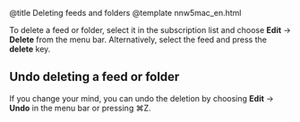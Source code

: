 @title Deleting feeds and folders
@template nnw5mac_en.html

To delete a feed or folder, select it in the subscription list and choose **Edit** → **Delete** from the menu bar. Alternatively, select the feed and press the **delete** key.


Undo deleting a feed or folder
------------------------------

If you change your mind, you can undo the deletion by choosing **Edit** → **Undo** in the menu bar or pressing ⌘Z.